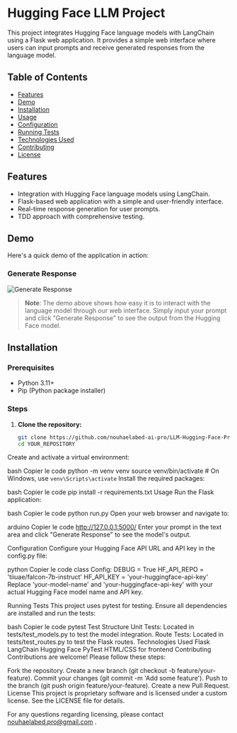 
# Hugging Face LLM Project

This project integrates Hugging Face language models with LangChain using a Flask web application. It provides a simple web interface where users can input prompts and receive generated responses from the language model.

## Table of Contents

- [Features](#features)
- [Demo](#demo)
- [Installation](#installation)
- [Usage](#usage)
- [Configuration](#configuration)
- [Running Tests](#running-tests)
- [Technologies Used](#technologies-used)
- [Contributing](#contributing)
- [License](#license)

## Features

- Integration with Hugging Face language models using LangChain.
- Flask-based web application with a simple and user-friendly interface.
- Real-time response generation for user prompts.
- TDD approach with comprehensive testing.

## Demo

Here's a quick demo of the application in action:

### Generate Response

![Generate Response](assets/generate-response-demo.gif)

> **Note**: The demo above shows how easy it is to interact with the language model through our web interface. Simply input your prompt and click "Generate Response" to see the output from the Hugging Face model.

## Installation

### Prerequisites

- Python 3.11+
- Pip (Python package installer)

### Steps

1. **Clone the repository:**

   ```bash
   git clone https://github.com/nouhaelabed-ai-pro/LLM-Hugging-Face-Project.git
   cd YOUR_REPOSITORY
Create and activate a virtual environment:

bash
Copier le code
python -m venv venv
source venv/bin/activate  # On Windows, use `venv\Scripts\activate`
Install the required packages:

bash
Copier le code
pip install -r requirements.txt
Usage
Run the Flask application:

bash
Copier le code
python run.py
Open your web browser and navigate to:

arduino
Copier le code
http://127.0.0.1:5000/
Enter your prompt in the text area and click "Generate Response" to see the model's output.

Configuration
Configure your Hugging Face API URL and API key in the config.py file:

python
Copier le code
class Config:
    DEBUG = True
    HF_API_REPO = 'tiiuae/falcon-7b-instruct'
    HF_API_KEY = 'your-huggingface-api-key'
Replace 'your-model-name' and 'your-huggingface-api-key' with your actual Hugging Face model name and API key.

Running Tests
This project uses pytest for testing. Ensure all dependencies are installed and run the tests:

bash
Copier le code
pytest
Test Structure
Unit Tests: Located in tests/test_models.py to test the model integration.
Route Tests: Located in tests/test_routes.py to test the Flask routes.
Technologies Used
Flask
LangChain
Hugging Face
PyTest
HTML/CSS for frontend
Contributing
Contributions are welcome! Please follow these steps:

Fork the repository.
Create a new branch (git checkout -b feature/your-feature).
Commit your changes (git commit -m 'Add some feature').
Push to the branch (git push origin feature/your-feature).
Create a new Pull Request.
License
This project is proprietary software and is licensed under a custom license. See the LICENSE file for details.

For any questions regarding licensing, please contact nouhaelabed.pro@gmail.com                                                                                                                                                                                                                                                                .